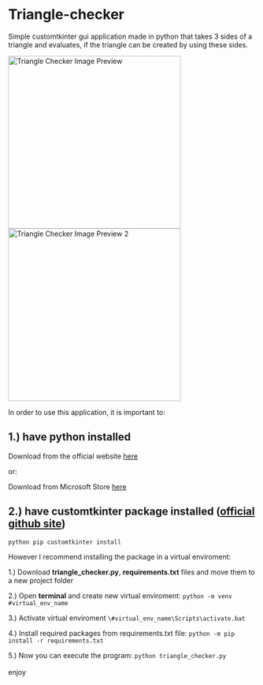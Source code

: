 # Triangle-checker
Simple customtkinter gui application made in python that takes 3 sides of a triangle and evaluates, if the triangle can be created by using these sides.


<img src="https://i.imgur.com/eciIwuU.png" alt="Triangle Checker Image Preview" width=350><img src="https://i.imgur.com/vcEtD9p.png" alt="Triangle Checker Image Preview 2" width=350>



In order to use this application, it is important to:

1.) have python installed
-------------------------------------------------------------
Download from the official website [here](https://www.python.org/)

or:

Download from Microsoft Store [here](https://apps.microsoft.com/store/detail/python-311/9NRWMJP3717K)

2.) have customtkinter package installed ([official github site](https://github.com/TomSchimansky/CustomTkinter))
-------------------------------------------------------------

```python pip customtkinter install```

However I recommend installing the package in a virtual enviroment:

1.) Download **triangle_checker.py**, **requirements.txt** files and move them to a new project folder

2.) Open **terminal** and create new virtual enviroment:
    ```python -m venv #virtual_env_name```
    
3.) Activate virtual enviroment
    ```\#virtual_env_name\Scripts\activate.bat```
    
4.) Install required packages from requirements.txt file:
    ```python -m pip install -r requirements.txt```
    
5.) Now you can execute the program:
    ```python triangle_checker.py```
<br><br>
enjoy
